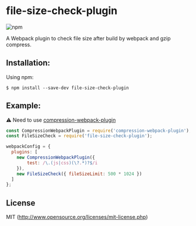 # file-size-check-plugin
![npm](https://img.shields.io/npm/dw/file-size-check-plugin?label=npm%20install)

A Webpack plugin to check file size after build by webpack and gzip compress.

## Installation:

Using npm:
```shell
$ npm install --save-dev file-size-check-plugin
```

## Example:

⚠️ Need to use [compression-webpack-plugin](https://github.com/webpack-contrib/compression-webpack-plugin)

``` javascript
const CompressionWebpackPlugin = require('compression-webpack-plugin');
const FileSizeCheck = require('file-size-check-plugin');

webpackConfig = {
  plugins: [
    new CompressionWebpackPlugin({
        test: /\.(js|css)(\?.*)?$/i
    }),
    new FileSizeCheck({ fileSizeLimit: 500 * 1024 })
  ]
};
```

## License

MIT (http://www.opensource.org/licenses/mit-license.php)

